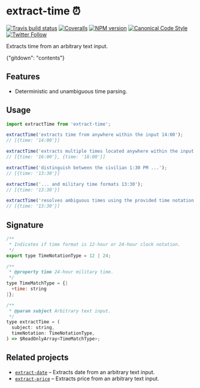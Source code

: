 # extract-time ⏰

[![Travis build status](http://img.shields.io/travis/gajus/extract-time/master.svg?style=flat-square)](https://travis-ci.org/gajus/extract-time)
[![Coveralls](https://img.shields.io/coveralls/gajus/extract-time.svg?style=flat-square)](https://coveralls.io/github/gajus/extract-time)
[![NPM version](http://img.shields.io/npm/v/extract-time.svg?style=flat-square)](https://www.npmjs.org/package/extract-time)
[![Canonical Code Style](https://img.shields.io/badge/code%20style-canonical-blue.svg?style=flat-square)](https://github.com/gajus/canonical)
[![Twitter Follow](https://img.shields.io/twitter/follow/kuizinas.svg?style=social&label=Follow)](https://twitter.com/kuizinas)

Extracts time from an arbitrary text input.

{"gitdown": "contents"}

## Features

* Deterministic and unambiguous time parsing.

## Usage

```js
import extractTime from 'extract-time';

extractTime('extracts time from anywhere within the input 14:00');
// [{time: '14:00'}]

extractTime('extracts multiple times located anywhere within the input: 16:00, 18:00');
// [{time: '16:00'}, {time: '18:00'}]

extractTime('distinguish between the civilian 1:30 PM ...');
// [{time: '13:30'}]

extractTime('... and military time formats 13:30');
// [{time: '13:30'}]

extractTime('resolves ambiguous times using the provided time notation bias 1:30', 12);
// [{time: '13:30'}]

```

## Signature

```js
/**
 * Indicates if time format is 12-hour or 24-hour clock notation.
 */
export type TimeNotationType = 12 | 24;

/**
 * @property time 24-hour military time.
 */
type TimeMatchType = {|
  +time: string
|};

/**
 * @param subject Arbitrary text input.
 */
type extractTime = (
  subject: string,
  timeNotation: TimeNotationType,
) => $ReadOnlyArray<TimeMatchType>;

```

## Related projects

* [`extract-date`](https://github.com/gajus/extract-date) – Extracts date from an arbitrary text input.
* [`extract-price`](https://github.com/gajus/extract-price) – Extracts price from an arbitrary text input.
